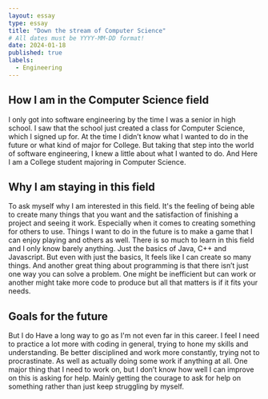 ```yaml
---
layout: essay
type: essay
title: "Down the stream of Computer Science"
# All dates must be YYYY-MM-DD format!
date: 2024-01-18
published: true
labels:
  - Engineering
---
```



## How I am in the Computer Science field

I only got into software engineering by the time I was a senior in high school. I saw that the school just created a class for Computer Science, which I signed up for. At the time I didn’t know what I wanted to do in the future or what kind of major for College. But taking that step into the world of software engineering, I knew a little about what I wanted to do. And Here I am a College student majoring in Computer Science.

## Why I am staying in this field

To ask myself why I am interested in this field. It's the feeling of being able to create many things that you want and the satisfaction of finishing a project and seeing it work. Especially when it comes to creating something for others to use. Things I want to do in the future is to make a game that I can enjoy playing and others as well. There is so much to learn in this field and I only know barely anything. Just the basics of Java, C++ and Javascript. But even with just the basics, It feels like I can create so many things. And another great thing about programming is that there isn’t just one way you can solve a problem. One might be inefficient but can work or another might take more code to produce but all that matters is if it fits your needs.

## Goals for the future

But I do Have a long way to go as I'm not even far in this career. I feel I need to practice a lot more with coding in general, trying to hone my skills and understanding. Be better disciplined and work more constantly, trying not to procrastinate. As well as actually doing some work if anything at all. One major thing that I need to work on, but I don’t know how well I can improve on this is asking for help. Mainly getting the courage to ask for help on something rather than just keep struggling by myself.
